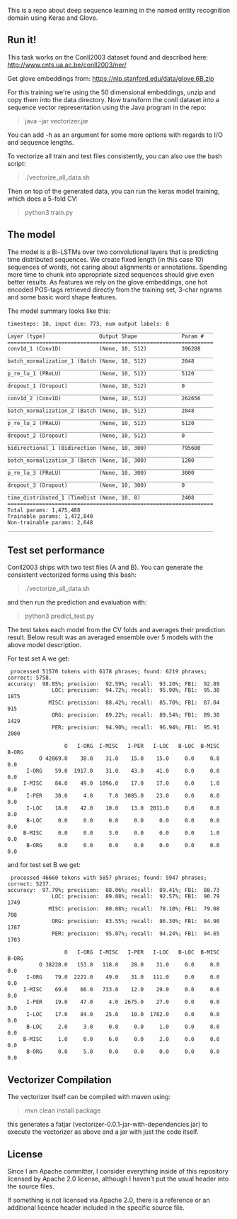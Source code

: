 This is a repo about deep sequence learning in the named entity recognition domain using Keras and Glove. 

Run it!
-------

This task works on the Conll2003 dataset found and described here:
http://www.cnts.ua.ac.be/conll2003/ner/

Get glove embeddings from:
https://nlp.stanford.edu/data/glove.6B.zip

For this training we're using the 50 dimensional embeddings, unzip and copy them into the data directory.
Now transform the conll dataset into a sequence vector representation using the Java program in the repo:

> java -jar vectorizer.jar

You can add -h as an argument for some more options with regards to I/O and sequence lengths.

To vectorize all train and test files consistently, you can also use the bash script:

> ./vectorize_all_data.sh

Then on top of the generated data, you can run the keras model training, which does a 5-fold CV:

> python3 train.py


The model
---------

The model is a Bi-LSTMs over two convolutional layers that is predicting time distributed sequences.
We create fixed length (in this case 10) sequences of words, not caring about alignments or annotations.
Spending more time to chunk into appropriate sized sequences should give even better results.
As features we rely on the glove embeddings, one hot encoded POS-tags retrieved directly from the training set, 
3-char ngrams and some basic word shape features. 

The model summary looks like this:
```
timesteps: 10, input dim: 773, num output labels: 8
_________________________________________________________________
Layer (type)                 Output Shape              Param #
=================================================================
conv1d_1 (Conv1D)            (None, 10, 512)           396288
_________________________________________________________________
batch_normalization_1 (Batch (None, 10, 512)           2048
_________________________________________________________________
p_re_lu_1 (PReLU)            (None, 10, 512)           5120
_________________________________________________________________
dropout_1 (Dropout)          (None, 10, 512)           0
_________________________________________________________________
conv1d_2 (Conv1D)            (None, 10, 512)           262656
_________________________________________________________________
batch_normalization_2 (Batch (None, 10, 512)           2048
_________________________________________________________________
p_re_lu_2 (PReLU)            (None, 10, 512)           5120
_________________________________________________________________
dropout_2 (Dropout)          (None, 10, 512)           0
_________________________________________________________________
bidirectional_1 (Bidirection (None, 10, 300)           795600
_________________________________________________________________
batch_normalization_3 (Batch (None, 10, 300)           1200
_________________________________________________________________
p_re_lu_3 (PReLU)            (None, 10, 300)           3000
_________________________________________________________________
dropout_3 (Dropout)          (None, 10, 300)           0
_________________________________________________________________
time_distributed_1 (TimeDist (None, 10, 8)             2408
=================================================================
Total params: 1,475,488
Trainable params: 1,472,840
Non-trainable params: 2,648
_________________________________________________________________
```

Test set performance
--------------------

Conll2003 ships with two test files (A and B). You can generate the consistent vectorized forms using this bash:

> ./vectorize_all_data.sh

and then run the prediction and evaluation with:

> python3 predict_test.py

The test takes each model from the CV folds and averages their prediction result. Below result was an averaged 
ensemble over 5 models with the above model description.     


For test set A we get:

``` 
 processed 51570 tokens with 6178 phrases; found: 6219 phrases; correct: 5758.
accuracy:  98.85%; precision:  92.59%; recall:  93.20%; FB1:  92.89
              LOC: precision:  94.72%; recall:  95.90%; FB1:  95.30  1875
             MISC: precision:  88.42%; recall:  85.70%; FB1:  87.04  915
              ORG: precision:  89.22%; recall:  89.54%; FB1:  89.38  1429
              PER: precision:  94.90%; recall:  96.94%; FB1:  95.91  2000

                  O   I-ORG  I-MISC   I-PER   I-LOC   B-LOC  B-MISC   B-ORG
          O 42869.0    38.0    31.0    15.0    15.0     0.0     0.0     0.0
      I-ORG    59.0  1917.0    31.0    43.0    41.0     0.0     0.0     0.0
     I-MISC    84.0    49.0  1096.0    17.0    17.0     0.0     1.0     0.0
      I-PER    30.0     4.0     7.0  3085.0    23.0     0.0     0.0     0.0
      I-LOC    18.0    42.0    10.0    13.0  2011.0     0.0     0.0     0.0
      B-LOC     0.0     0.0     0.0     0.0     0.0     0.0     0.0     0.0
     B-MISC     0.0     0.0     3.0     0.0     0.0     0.0     1.0     0.0
      B-ORG     0.0     0.0     0.0     0.0     0.0     0.0     0.0     0.0
```

and for test set B we get:

``` 
 processed 46660 tokens with 5857 phrases; found: 5947 phrases; correct: 5237.
accuracy:  97.79%; precision:  88.06%; recall:  89.41%; FB1:  88.73
              LOC: precision:  89.08%; recall:  92.57%; FB1:  90.79  1749
             MISC: precision:  80.08%; recall:  78.10%; FB1:  79.08  708
              ORG: precision:  83.55%; recall:  86.30%; FB1:  84.90  1787
              PER: precision:  95.07%; recall:  94.24%; FB1:  94.65  1703

                  O   I-ORG  I-MISC   I-PER   I-LOC   B-LOC  B-MISC   B-ORG
          O 38220.0   153.0   118.0    28.0    31.0     0.0     0.0     0.0
      I-ORG    79.0  2221.0    49.0    31.0   111.0     0.0     0.0     0.0
     I-MISC    69.0    66.0   733.0    12.0    29.0     0.0     0.0     0.0
      I-PER    19.0    47.0     4.0  2675.0    27.0     0.0     0.0     0.0
      I-LOC    17.0    84.0    25.0    10.0  1782.0     0.0     0.0     0.0
      B-LOC     2.0     3.0     0.0     0.0     1.0     0.0     0.0     0.0
     B-MISC     1.0     0.0     6.0     0.0     2.0     0.0     0.0     0.0
      B-ORG     0.0     5.0     0.0     0.0     0.0     0.0     0.0     0.0
```

Vectorizer Compilation
----------------------

The vectorizer itself can be compiled with maven using:

> mvn clean install package

this generates a fatjar (vectorizer-0.0.1-jar-with-dependencies.jar) to execute the vectorizer as above and a jar with just the code itself.

License
-------

Since I am Apache committer, I consider everything inside of this repository 
licensed by Apache 2.0 license, although I haven't put the usual header into the source files.

If something is not licensed via Apache 2.0, there is a reference or an additional licence header included in the specific source file.
